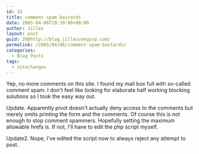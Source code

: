 ```yaml
---
id: 33
title: comment spam bastards
date: 2005-04-06T19:39:00+00:00
author: Jilles
layout: post
guid: 20@http://blog.jillesvangurp.com/
permalink: /2005/04/06/comment-spam-bastards/
categories:
  - Blog Posts
tags:
  - sitechanges
---
```

 Yep, no more comments on this site. I found my mail box full with so-called comment spam. I don't feel like looking for elaborate half working blocking solutions so I took the easy way out.

Update. Apparently pivot doesn't actually deny access to the comments but merely omits printing the form and the comments. Of course this is not enough to stop comment spammers. Hopefully setting the maximum allowable hrefs is. If not, I'll have to edit the php script myself.

Update2. Nope, I've edited the script now to always reject any attempt to post. 